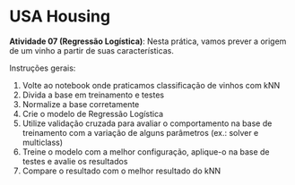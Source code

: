 # USA Housing

**Atividade 07 (Regressão Logística)**: Nesta prática, vamos prever a origem de um vinho a partir de suas características.

Instruções gerais:

  1. Volte ao notebook onde praticamos classificação de vinhos com kNN
  2. Divida a base em treinamento e testes
  3. Normalize a base corretamente
  4. Crie o modelo de Regressão Logística
  5. Utilize validação cruzada para avaliar o comportamento na base de treinamento com a variação de alguns parâmetros (ex.: solver e multiclass)
  6. Treine o modelo com a melhor configuração, aplique-o na base de testes e avalie os resultados
  7. Compare o resultado com o melhor resultado do kNN
